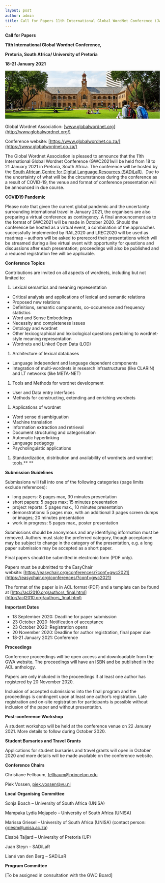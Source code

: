 ```yaml
---
layout: post
author: admin
title: Call for Papers 11th International Global WordNet Conference (Jan. 18-21, 2021, South Africa)
---
```


**Call for Papers**

**11th International Global Wordnet Conference,**

**Pretoria, South Africa/ University of Pretoria**

**18-21 January 2021**

[![](/img/up-course-image-3-2016.png)](/img/up-course-image-3-2016.png)

Global Wordnet
Association: [www.globalwordnet.org](http://www.globalwordnet.org/)

Conference
website: [https://www.globalwordnet.co.za/](https://www.globalwordnet.co.za/)

The Global Wordnet Association is pleased to announce that the 11th
International Global Wordnet Conference (GWC2021will be held from 18 to
21 January 2021 in Pretoria, South Africa. The conference will be hosted
by the [South African Centre for Digital Language Resources
(SADiLaR)](https://www.sadilar.org/).  Due to the uncertainty of what
will be the circumstances during the conference as a result of COVID-19,
the venue and format of conference presentation will be announced in due
course.

**COVID19 Pandemic**

Please note that given the current global pandemic and the uncertainty
surrounding international travel in January 2021, the organisers are
also preparing a virtual conference as contingency. A final announcement
as to the format of GWC2021 will be made in October 2020. Should the
conference be hosted as a virtual event, a combination of the approaches
successfully implemented by RAIL2020 and LREC2020 will be used as
roadmap – authors will be asked to prerecord their presentations which
will be streamed during a live virtual event with opportunity for
questions and discussions after each presentation; proceedings will also
be published and a reduced registration fee will be applicable.

**Conference Topics**

Contributions are invited on all aspects of wordnets, including but not
limited to:

1.  Lexical semantics and meaning representation

-   Critical analysis and applications of lexical and semantic relations
-   Proposed new relations
-   Definitions, semantic components, co-occurrence and frequency
    statistics
-   Word and Sense Embeddings
-   Necessity and completeness issues
-   Ontology and wordnet
-   Other lexicographical and lexicological questions pertaining to
    wordnet-style meaning representation
-   Wordnets and Linked Open Data (LOD)

1.  Architecture of lexical databases

-   Language independent and language dependent components
-   Integration of multi-wordnets in research infrastructures (like
    CLARIN) and LT networks (like META-NET)

1.  Tools and Methods for wordnet development

-   User and Data entry interfaces
-   Methods for constructing, extending and enriching wordnets

1.  Applications of wordnet

-   Word sense disambiguation
-   Machine translation
-   Information extraction and retrieval
-   Document structuring and categorisation
-   Automatic hyperlinking
-   Language pedagogy
-   Psycholinguistic applications

1.  Standardization, distribution and availability of wordnets and
    wordnet tools.** **

**Submission Guidelines**

Submissions will fall into one of the following categories (page limits
exclude references):

-   long papers: 8 pages max, 30 minutes presentation
-   short papers: 5 pages max; 15 minutes presentation
-   project reports: 5 pages max., 10 minutes presentation
-   demonstrations: 5 pages max, with an additional 3 pages screen dumps
    or images; 20 minutes presentation
-   work in progress: 5 pages max., poster presentation

Submissions should be anonymous and any identifying information must be
removed. Authors must state the preferred category, though acceptance
may be subject to change in the category of the presentation, e.g. a
long paper submission may be accepted as a short paper.

Final papers should be submitted in electronic form (PDF only).

Papers must be submitted to the EasyChair
website: [https://easychair.org/conferences/?conf=gwc2021](https://easychair.org/conferences/?conf=gwc2021)

The format of the paper is in ACL format (PDF) and a template can be
found at
[http://acl2010.org/authors_final.html](http://acl2010.org/authors_final.html)

**Important Dates**

-   18 September 2020: Deadline for paper submission
-   23 October 2020: Notification of acceptance
-   23 October 2020: Registration opens
-   20 November 2020: Deadline for author registration, final paper due
-   18-21 January 2021: Conference

**Proceedings**

Conference proceedings will be open access and downloadable from the GWA
website. The proceedings will have an ISBN and be published in the ACL
anthology.

Papers are only included in the proceedings if at least one author has
registered by 20 November 2020.

Inclusion of accepted submissions into the final program and the
proceedings is contingent upon at least one author’s registration. Late
registration and on-site registration for participants is possible
without inclusion of the paper and without presentation.

**Post-conference Workshop**

A student workshop will be held at the conference venue on 22 January
2021. More details to follow during October 2020.

**Student Bursaries and Travel Grants**

Applications for student bursaries and travel grants will open in
October 2020 and more details will be made available on the conference
website.

**Conference Chairs**

Christiane Fellbaum, fellbaum@princeton.edu

Piek Vossen, <piek.vossen@vu.nl>

**Local Organising Committee**

Sonja Bosch – University of South Africa (UNISA)

Mampaka Lydia Mojapelo – University of South Africa (UNISA)

Marissa Griesel – University of South Africa (UNISA) (contact person:
<griesm@unisa.ac.za>)

Elsabé Taljard – University of Pretoria (UP)

Juan Steyn – SADiLaR

Liané van den Berg – SADiLaR

**Program Committee**

\[To be assigned in consultation with the GWC Board\]

 

